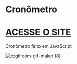 # Cronômetro
 
 # [ACESSE O SITE](https://brunosilva03.github.io/Cronometro/)


 Cronômetro feito em JavaScript
 
![ezgif com-gif-maker (8)](https://github.com/BrunoSilva03/Cronometro/assets/78625466/b235ac67-4b9a-42e0-a056-607fe12e14f2)
